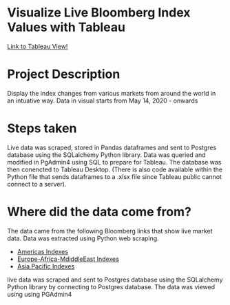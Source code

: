 # Visualize Live Bloomberg Index Values with Tableau

[Link to Tableau View!](https://public.tableau.com/profile/juanp5926#!/vizhome/WorldIndexValues/Dashboard1)

# Project Description
Display the index changes from various markets from around the world in an intuative way. Data in visual starts from May 14, 2020 - onwards

# Steps taken
Live data was scraped, stored in Pandas dataframes and sent to Postgres database using the SQLalchemy Python library. 
Data was queried and modified in PgAdmin4 using SQL to prepare for Tableau.
The database was then conencted to Tableau Desktop.
(There is also code available within the Python file that sends dataframes to a .xlsx file since Tableau public cannot connect to a server). 

# Where did the data come from? 

The data came from the following Bloomberg links that show live market data. 
Data was extracted using Python web scraping.
 - [Americas Indexes](https://www.bloomberg.com/markets/stocks/world-indexes/americas)
 - [Europe-Africa-MdiddleEast Indexes](https://www.bloomberg.com/markets/stocks/world-indexes/europe-africa-middle-east)
 - [Asia Pacific Indexes](https://www.bloomberg.com/markets/stocks/world-indexes/asia-pacific)

live data was scraped and sent to Postgres database using the SQLalchemy Python library by connecting to Postgres database. 
The data was viewed using using PGAdmin4

